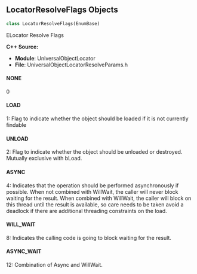 ## LocatorResolveFlags Objects

```python
class LocatorResolveFlags(EnumBase)
```

ELocator Resolve Flags

**C++ Source:**

- **Module**: UniversalObjectLocator
- **File**: UniversalObjectLocatorResolveParams.h

<a id="unreal.LocatorResolveFlags.NONE"></a>

#### NONE

0

<a id="unreal.LocatorResolveFlags.LOAD"></a>

#### LOAD

1: Flag to indicate whether the object should be loaded if it is not currently findable

<a id="unreal.LocatorResolveFlags.UNLOAD"></a>

#### UNLOAD

2: Flag to indicate whether the object should be unloaded or destroyed. Mutually exclusive with bLoad.

<a id="unreal.LocatorResolveFlags.ASYNC"></a>

#### ASYNC

4: Indicates that the operation should be performed asynchronously if possible.
  When not combined with WillWait, the caller will never block waiting for the result.
  When combined with WillWait, the caller will block on this thread until the result is available,
   so care needs to be taken avoid a deadlock if there are additional threading constraints on the load.

<a id="unreal.LocatorResolveFlags.WILL_WAIT"></a>

#### WILL_WAIT

8: Indicates the calling code is going to block waiting for the result.

<a id="unreal.LocatorResolveFlags.ASYNC_WAIT"></a>

#### ASYNC_WAIT

12: Combination of Async and WillWait.

<a id="unreal.CoreOnlineDummy"></a>